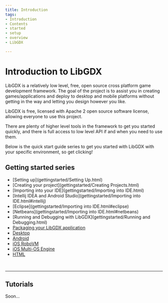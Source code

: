 ```yaml
---
title: Introduction
tags:
- Introduction
- Contents
- started
- setup
- overview
- LibGDX

---
```



<h1>Introduction to LibGDX</h1>

LibGDX is a relatively low level, free, open source cross platform game development framework.
The goal of the project is to assist you in creating games/applications and deploy to desktop and mobile
platforms without getting in the way and letting you design however you like.

LibGDX is free, licensed with Apache 2 open source software license, allowing everyone to use this project.


There are plenty of higher level tools in the framework to get you started quickly, and there is full access 
to low level API if and when you need to use them.

Below is the quick start guide series to get you started with LibGDX with your specific environment, so get clicking!


## Getting started series

- [Setting up](gettingstarted/Setting Up.html)
- [Creating your project](gettingstarted/Creating Projects.html)
- [Importing into your IDE](gettingstarted/Importing into IDE.html)
 - [Intellij IDEA and Android Studio](gettingstarted/Importing into IDE.html#intellij)
 - [Eclipse](gettingstarted/Importing into IDE.html#eclipse)
 - [Netbeans](gettingstarted/Importing into IDE.html#netbeans)
- [Running and Debugging with LibGDX](gettingstarted/Running and Debugging.html)
- [Packaging your LibGDX application](gettingstarted/Packaging.html)
 - [Desktop](gettingstarted/Packaging.html#packaging-for-desktop)
 - [Android](gettingstarted/Packaging.html#packaging-for-android)
 - [iOS RoboVM](gettingstarted/Packaging.html#packaging-for-robovm)
 - [iOS Multi-OS Engine](gettingstarted/Packaging.html#packaging-for-multi-os-engine)
 - [HTML](gettingstarted/Packaging.html#packaging-for-html)

<br>

---

## Tutorials

Soon...

